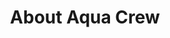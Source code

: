 ---
title: About Aqua Crew
description: 아쿠아크루를 소개합니다. 
image:

# Badge style
style:
    background: "#2a9d8f"
    color: "#fff"
---